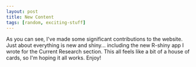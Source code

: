 ```yaml
---
layout: post
title: New Content
tags: [random, exciting-stuff]
---
```


As you can see, I've made some significant contributions to the website. Just about everything is new and shiny... including the new R-shiny app I wrote for the Current Research section. 
This all feels like a bit of a house of cards, so I'm hoping it all works. 
Enjoy!
